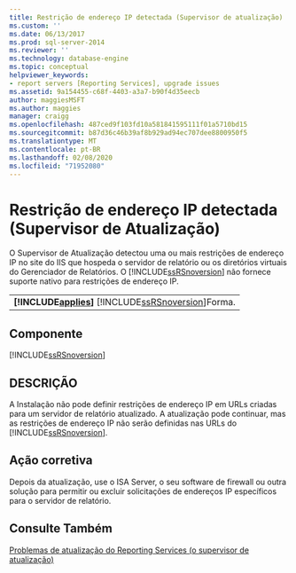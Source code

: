 ```yaml
---
title: Restrição de endereço IP detectada (Supervisor de atualização) | Microsoft Docs
ms.custom: ''
ms.date: 06/13/2017
ms.prod: sql-server-2014
ms.reviewer: ''
ms.technology: database-engine
ms.topic: conceptual
helpviewer_keywords:
- report servers [Reporting Services], upgrade issues
ms.assetid: 9a154455-c68f-4403-a3a7-b90f4d35eecb
author: maggiesMSFT
ms.author: maggies
manager: craigg
ms.openlocfilehash: 487ced9f103fd10a581841595111f01a5710bd15
ms.sourcegitcommit: b87d36c46b39af8b929ad94ec707dee8800950f5
ms.translationtype: MT
ms.contentlocale: pt-BR
ms.lasthandoff: 02/08/2020
ms.locfileid: "71952080"
---
```

# <a name="ip-address-restriction-detected-upgrade-advisor"></a>Restrição de endereço IP detectada (Supervisor de Atualização)
  O Supervisor de Atualização detectou uma ou mais restrições de endereço IP no site do IIS que hospeda o servidor de relatório ou os diretórios virtuais do Gerenciador de Relatórios. O [!INCLUDE[ssRSnoversion](../../includes/ssrsnoversion-md.md)] não fornece suporte nativo para restrições de endereço IP.  
  
||  
|-|  
|**[!INCLUDE[applies](../../includes/applies-md.md)]**  [!INCLUDE[ssRSnoversion](../../includes/ssrsnoversion-md.md)]Forma.|  
  
## <a name="component"></a>Componente  
 [!INCLUDE[ssRSnoversion](../../includes/ssrsnoversion-md.md)]  
  
## <a name="description"></a>DESCRIÇÃO  
 A Instalação não pode definir restrições de endereço IP em URLs criadas para um servidor de relatório atualizado. A atualização pode continuar, mas as restrições de endereço IP não serão definidas nas URLs do [!INCLUDE[ssRSnoversion](../../includes/ssrsnoversion-md.md)].  
  
## <a name="corrective-action"></a>Ação corretiva  
 Depois da atualização, use o ISA Server, o seu software de firewall ou outra solução para permitir ou excluir solicitações de endereços IP específicos para o servidor de relatório.  
  
## <a name="see-also"></a>Consulte Também  
 [Problemas de atualização do Reporting Services &#40;o supervisor de atualização&#41;](../../../2014/sql-server/install/reporting-services-upgrade-issues-upgrade-advisor.md)  
  
  
